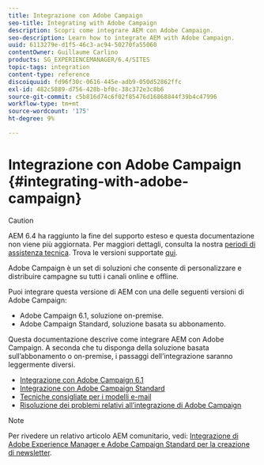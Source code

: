 ```yaml
---
title: Integrazione con Adobe Campaign
seo-title: Integrating with Adobe Campaign
description: Scopri come integrare AEM con Adobe Campaign.
seo-description: Learn how to integrate AEM with Adobe Campaign.
uuid: 6113279e-d1f5-46c3-ac94-50270fa55060
contentOwner: Guillaume Carlino
products: SG_EXPERIENCEMANAGER/6.4/SITES
topic-tags: integration
content-type: reference
discoiquuid: fd96f30c-0616-445e-adb9-050d52862ffc
exl-id: 482c5889-d756-428b-bf0c-38c372e3c8b6
source-git-commit: c5b816d74c6f02f85476d16868844f39b4c47996
workflow-type: tm+mt
source-wordcount: '175'
ht-degree: 9%

---
```


# Integrazione con Adobe Campaign {#integrating-with-adobe-campaign}

>[!CAUTION]
>
>AEM 6.4 ha raggiunto la fine del supporto esteso e questa documentazione non viene più aggiornata. Per maggiori dettagli, consulta la nostra [periodi di assistenza tecnica](https://helpx.adobe.com/it/support/programs/eol-matrix.html). Trova le versioni supportate [qui](https://experienceleague.adobe.com/docs/).

Adobe Campaign è un set di soluzioni che consente di personalizzare e distribuire campagne su tutti i canali online e offline.

Puoi integrare questa versione di AEM con una delle seguenti versioni di Adobe Campaign:

* Adobe Campaign 6.1, soluzione on-premise.
* Adobe Campaign Standard, soluzione basata su abbonamento.

Questa documentazione descrive come integrare AEM con Adobe Campaign. A seconda che tu disponga della soluzione basata sull’abbonamento o on-premise, i passaggi dell’integrazione saranno leggermente diversi.

* [Integrazione con Adobe Campaign 6.1](/help/sites-administering/campaignonpremise.md)
* [Integrazione con Adobe Campaign Standard](/help/sites-administering/campaignstandard.md)
* [Tecniche consigliate per i modelli e-mail](/help/sites-administering/best-practices-for-email-templates.md)
* [Risoluzione dei problemi relativi all’integrazione di Adobe Campaign](/help/sites-administering/troubleshooting-campaignintegration.md)

>[!NOTE]
>
>Per rivedere un relativo articolo AEM comunitario, vedi: [Integrazione di Adobe Experience Manager e Adobe Campaign Standard per la creazione di newsletter](https://helpx.adobe.com/experience-manager/using/aem_campaign.html).
